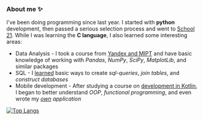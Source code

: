 ### About me :sparkles:
I've been doing programming since last year. I started with **python** development, then passed a serious selection process and went to [School 21](https://21-school.ru/). While I was learning the **C language**, I also learned some interesting areas:
* Data Analysis - I took a course from [Yandex and MIPT](http://coursera.org/verify/9B7VA4FZPG4M) and have basic knowledge of working with *Pandas*, *NumPy*, *SciPy*, *MatplotLib*, and similar packages
* SQL - I [learned](https://coursera.org/share/50ee1bcd836b31d2be594056d074ebe8) basic ways to create *sql-queries*, *join tables*, and *construct databases*
* Mobile development - After studying a course on [development in Kotlin](https://coursera.org/share/0f3b5e88ced804ba5889522a03493cac), I began to better understand *OOP*, *functional programming*, and even wrote my *[own](https://github.com/zkerriga/tritri) application*

[![Top Langs](https://github-readme-stats.vercel.app/api/top-langs/?username=zkerriga&layout=compact)](https://github.com/anuraghazra/github-readme-stats)
